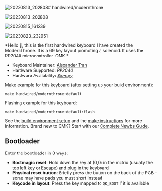 ![20230813_202808](https://github.com/Ampersand-Alexander/ModernThroneKB/assets/60246286/f4839456-e7b9-4b4e-900f-8dcefe9b476e)# handwired/modernthrone

![20230813_202808](https://github.com/Ampersand-Alexander/ModernThroneKB/assets/60246286/8c7cede6-1af3-4d54-9a85-e4e3967fe7ce)

![20230815_161239](https://github.com/Ampersand-Alexander/ModernThroneKB/assets/60246286/341a8bc1-0a96-4261-a34f-74ab7f8583e3)

![20230823_232951](https://github.com/Ampersand-Alexander/ModernThroneKB/assets/60246286/61064b7b-a118-470f-8da4-f721eed6c0a4)

*Hello 👋, this is the first handwired keyboard I have created the ModernThrone. It is a 69 key layout promoting a solenoid. It uses the RP2040 microcontroller. QMK *

* Keyboard Maintainer: [Alexander Tran](https://github.com/FullyAscended)
* Hardware Supported: *RP2040*
* Hardware Availability: *[Stampy](https://keeb.io/products/stampy-rp2040-usb-c-controller-board-for-handwiring)*

Make example for this keyboard (after setting up your build environment):

    make handwired/modernthrone:default

Flashing example for this keyboard:

    make handwired/modernthrone:default:flash

See the [build environment setup](https://docs.qmk.fm/#/getting_started_build_tools) and the [make instructions](https://docs.qmk.fm/#/getting_started_make_guide) for more information. Brand new to QMK? Start with our [Complete Newbs Guide](https://docs.qmk.fm/#/newbs).

## Bootloader

Enter the bootloader in 3 ways:

* **Bootmagic reset**: Hold down the key at (0,0) in the matrix (usually the top left key or Escape) and plug in the keyboard
* **Physical reset button**: Briefly press the button on the back of the PCB - some may have pads you must short instead
* **Keycode in layout**: Press the key mapped to `QK_BOOT` if it is available
